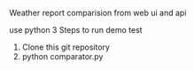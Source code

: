 Weather report comparision from web ui and api 

use python 3
Steps to run demo test
1. Clone this git repository
2. python comparator.py